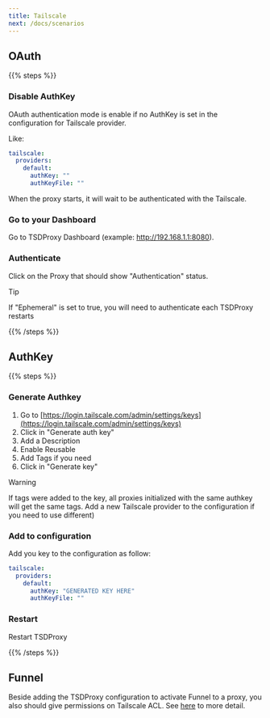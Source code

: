 ```yaml
---
title: Tailscale
next: /docs/scenarios
---
```


## OAuth

{{% steps %}}

### Disable AuthKey

OAuth authentication mode is enable if no AuthKey is set in the configuration
for Tailscale provider.

Like:

```yaml {filename="/config/tsdproxy.yaml"}
tailscale:
  providers:
    default: 
      authKey: ""
      authKeyFile: ""
```

When the proxy starts, it will wait to be authenticated with the Tailscale.

### Go to your Dashboard

Go to TSDProxy Dashboard (example: <http://192.168.1.1:8080>).

### Authenticate

Click on the Proxy that should show "Authentication" status.

>[!TIP]
> If "Ephemeral" is set to true, you will need to authenticate each TSDProxy restarts

{{% /steps %}}

## AuthKey

{{% steps %}}

### Generate Authkey

1. Go to [https://login.tailscale.com/admin/settings/keys](https://login.tailscale.com/admin/settings/keys)
2. Click in "Generate auth key"
3. Add a Description
4. Enable Reusable
5. Add Tags if you need
6. Click in "Generate key"

>[!WARNING]
> If tags were added to the key, all proxies initialized with the same authkey
> will get the same tags.
> Add a new Tailscale provider to the configuration if
> you need to use different)

### Add to configuration

Add you key to the configuration as follow:

```yaml {filename="/config/tsdproxy.yaml"}
tailscale:
  providers:
    default: 
      authKey: "GENERATED KEY HERE"
      authKeyFile: ""
```

### Restart

Restart TSDProxy

{{% /steps %}}

## Funnel

Beside adding the TSDProxy configuration to activate Funnel to a proxy, you also
should give permissions on Tailscale ACL. See [here](.././troubleshooting/#funnel-doesnt-work) to more detail.
